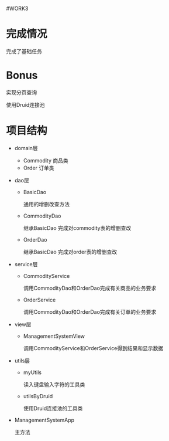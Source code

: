 #WORK3

# 完成情况

完成了基础任务

# Bonus

实现分页查询

使用Druid连接池

# 项目结构

* domain层 
  * Commodity 商品类
  * Order 订单类

* dao层 

  * BasicDao 

    通用的增删改查方法

  * CommodityDao

    继承BasicDao  完成对commodity表的增删查改

  * OrderDao 

    继承BasicDao 完成对order表的增删查改

* service层

  * CommodityService

    调用CommodityDao和OrderDao完成有关商品的业务要求

  * OrderService

    调用CommodityDao和OrderDao完成有关订单的业务要求

* view层

  * ManagementSystemView

    调用CommodityService和OrderService得到结果和显示数据					

* utils层

  * myUtils

    读入键盘输入字符的工具类

  * utilsByDruid

    使用Druid连接池的工具类		

* ManagementSystemApp

  主方法

